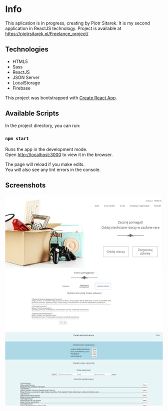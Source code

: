 # Info
This aplication is in progress, creating by Piotr Sitarek. 
It is my second application in ReactJS technology. 
Project is available at https://piotrsitarek.pl/Freelance_project/

## Technologies
* HTML5
* Sass
* ReactJS
* JSON Server
* LocalStorage
* Firebase

This project was bootstrapped with [Create React App](https://github.com/facebook/create-react-app).

## Available Scripts

In the project directory, you can run:

### `npm start`

Runs the app in the development mode.<br />
Open [http://localhost:3000](http://localhost:3000) to view it in the browser.

The page will reload if you make edits.<br />
You will also see any lint errors in the console.

## Screenshots
![App Screen](./src/screen_images/home_page.png)
![Pagination Screen](./src/screen_images/pagination_page.png)
![Admin Panel Screen](./src/screen_images/admin_page.png)


